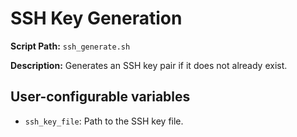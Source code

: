 # SSH Key Generation

**Script Path:** `ssh_generate.sh`

**Description:** 
Generates an SSH key pair if it does not already exist.

## User-configurable variables
- `ssh_key_file`: Path to the SSH key file.
